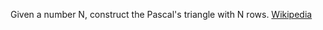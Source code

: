 Given a number N, construct the Pascal's triangle with N rows.
[Wikipedia](https://en.wikipedia.org/wiki/Pascal%27s_triangle)
